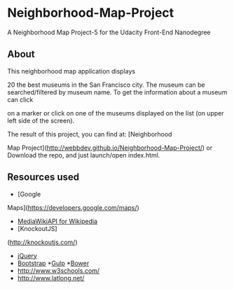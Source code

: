 # Neighborhood-Map-Project
A Neighborhood Map Project-5 for the Udacity Front-End Nanodegree

## About
This neighborhood map application displays 

20 the best museums in the San Francisco city.
The museum can be searched/filtered by museum name.
To get the information about a museum can click 

on a marker or click on one of the museums displayed on the list (on upper left side of the screen).

The result of this project, you can find at: [Neighborhood 

Map Project](http://webbdev.github.io/Neighborhood-Map-Project/)
or Download the repo, and just launch/open index.html.

## Resources used
* [Google 

Maps](https://developers.google.com/maps/)
* [MediaWikiAPI for Wikipedia](https://www.mediawiki.org/wiki/API:Main_page)
* [KnockoutJS]

(http://knockoutjs.com/)
* [jQuery](http://jquery.com/)
* [Bootstrap](http://getbootstrap.com/)
*[Gulp](http://gulpjs.com/)
*[Bower](http://bower.io/)
* http://www.w3schools.com/
* http://www.latlong.net/
